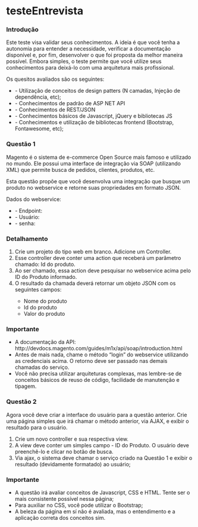 # testeEntrevista

<h3>Introdução</h3>
<p>Este teste visa validar seus conhecimentos. A ideia é que você tenha a autonomia para
entender a necessidade, verificar a documentação disponível e, por fim, desenvolver o que
foi proposta da melhor maneira possível. Embora simples, o teste permite que você utilize
seus conhecimentos para deixá-lo com uma arquitetura mais profissional.</p>
<p>Os quesitos avaliados são os seguintes:</p>
<ul>
<li>- Utilização de conceitos de design patters (N camadas, Injeção de dependência, etc);</li>
<li>- Conhecimentos de padrão de ASP NET API</li>
<li>- Conhecimentos de REST/JSON</li>
<li>- Conhecimentos básicos de Javascript, jQuery e bibliotecas JS</li>
<li>- Conhecimentos e utilização de bibliotecas frontend (Bootstrap, Fontawesome, etc);</li>
</ul>
<h3>Questão 1</h3>
<p>Magento é o sistema de e-commerce Open Source mais famoso e utilizado no mundo. Ele
possui uma interface de integração via SOAP (utilizando XML) que permite busca de
pedidos, clientes, produtos, etc.</p>
<p>Esta questão propõe que você desenvolva uma integração que busque um produto no
webservice e retorne suas propriedades em formato JSON.</p>
<p>Dados do webservice:</p>
<ul>
<li>- Endpoint: </li>
<li>- Usuário: </li>
<li>- senha:</li>
</ul>
<h3>Detalhamento</h3>
<ol>
<li> Crie um projeto do tipo web em branco. Adicione um Controller.</li>
<li> Esse controller deve conter uma action que receberá um parâmetro chamado: Id do
produto.</li>
<li> Ao ser chamado, essa action deve pesquisar no webservice acima pelo ID do Produto
informado.</li>
<li> O resultado da chamada deverá retornar um objeto JSON com os seguintes campos:</li>
<ul>
<li>Nome do produto</li>
<li>Id do produto</li>
<li>Valor do produto</li>
</ul>
</ol>

<h3>Importante</h3>
<ul>
<li>A documentação da API:
http://devdocs.magento.com/guides/m1x/api/soap/introduction.html</li>
<li>Antes de mais nada, chame o método “login” do webservice utilizando as credenciais
acima. O retorno deve ser passado nas demais chamadas do serviço.</li>
<li>Você não precisa utilizar arquiteturas complexas, mas lembre-se de conceitos básicos de
reuso de código, facilidade de manutenção e tipagem.</li>
</ul>

<h3>Questão 2</h3>
<p>Agora você deve criar a interface do usuário para a questão anterior. Crie uma página
simples que irá chamar o método anterior, via AJAX, e exibir o resultado para o usuário.</p>
<ol>
<li>Crie um novo controller e sua respectiva view.</li>
<li>A view deve conter um simples campo - ID do Produto. O usuário deve preenchê-lo e
clicar no botão de busca.</li>
<li>Via ajax, o sistema deve chamar o serviço criado na Questão 1 e exibir o resultado
(devidamente formatado) ao usuário;</li>
</ol>
<h3>Importante</h3>
<ul>
<li>A questão irá avaliar conceitos de Javascript, CSS e HTML. Tente ser o mais consistente
possível nessa página;</li>
<li>Para auxiliar no CSS, você pode utilizar o Bootstrap;</li>
<li>A beleza da página em sí não é avaliada, mas o entendimento e a aplicação correta dos
conceitos sim.</li>
</ul>

